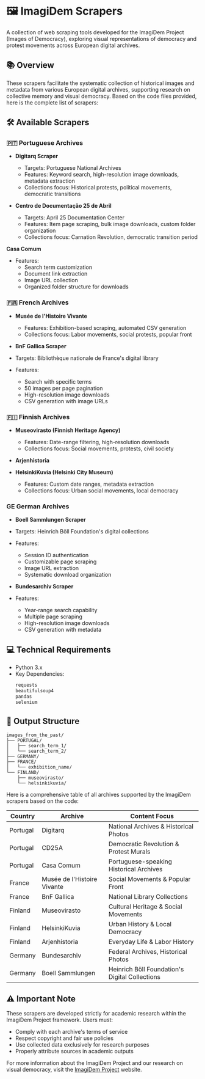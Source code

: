 # 🖼️ ImagiDem Scrapers

A collection of web scraping tools developed for the ImagiDem Project (Images of Democracy), exploring visual representations of democracy and protest movements across European digital archives.

## 📚 Overview

These scrapers facilitate the systematic collection of historical images and metadata from various European digital archives, supporting research on collective memory and visual democracy.
Based on the code files provided, here is the complete list of scrapers:

## 🛠️ Available Scrapers
### 🇵🇹 Portuguese Archives
- **Digitarq Scraper**
  - Targets: Portuguese National Archives
  - Features: Keyword search, high-resolution image downloads, metadata extraction
  - Collections focus: Historical protests, political movements, democratic transitions

- **Centro de Documentação 25 de Abril**
  - Targets: April 25 Documentation Center
  - Features: Item page scraping, bulk image downloads, custom folder organization
  - Collections focus: Carnation Revolution, democratic transition period

 **Casa Comum**
- Features:
  - Search term customization
  - Document link extraction
  - Image URL collection
  - Organized folder structure for downloads

### 🇫🇷 French Archives
- **Musée de l'Histoire Vivante**
  - Features: Exhibition-based scraping, automated CSV generation
  - Collections focus: Labor movements, social protests, popular front

- **BnF Gallica Scraper**
- Targets: Bibliothèque nationale de France's digital library
- Features:
  - Search with specific terms
  - 50 images per page pagination
  - High-resolution image downloads
  - CSV generation with image URLs

### 🇫🇮 Finnish Archives
- **Museovirasto (Finnish Heritage Agency)**
  - Features: Date-range filtering, high-resolution downloads
  - Collections focus: Social movements, protests, civil society

- **Arjenhistoria**

- **HelsinkiKuvia (Helsinki City Museum)**
  - Features: Custom date ranges, metadata extraction
  - Collections focus: Urban social movements, local democracy
 
### GE German Archives
- **Boell Sammlungen Scraper**
- Targets: Heinrich Böll Foundation's digital collections
- Features:
  - Session ID authentication
  - Customizable page scraping
  - Image URL extraction
  - Systematic download organization

- **Bundesarchiv Scraper**
- Features:
  - Year-range search capability
  - Multiple page scraping
  - High-resolution image downloads
  - CSV generation with metadata

## 💻 Technical Requirements

- Python 3.x
- Key Dependencies:
  ```python
  requests
  beautifulsoup4
  pandas
  selenium
  ```

## 📁 Output Structure

```
images_from_the_past/
├── PORTUGAL/
│   ├── search_term_1/
│   └── search_term_2/
├── GERMANY/
├── FRANCE/
│   └── exhibition_name/
└── FINLAND/
    ├── museovirasto/
    └── helsinkikuvia/
```

Here is a comprehensive table of all archives supported by the ImagiDem scrapers based on the code:

| Country | Archive | Content Focus |
|---------|---------|---------------|
| Portugal | Digitarq | National Archives & Historical Photos |
| Portugal | CD25A | Democratic Revolution & Protest Murals |
| Portugal | Casa Comum | Portuguese-speaking Historical Archives |
| France | Musée de l'Histoire Vivante | Social Movements & Popular Front |
| France | BnF Gallica | National Library Collections |
| Finland | Museovirasto | Cultural Heritage & Social Movements |
| Finland | HelsinkiKuvia | Urban History & Local Democracy |
| Finland | Arjenhistoria | Everyday Life & Labor History |
| Germany | Bundesarchiv | Federal Archives, Historical Photos |
| Germany | Boell Sammlungen | Heinrich Böll Foundation's Digital Collections |

## ⚠️ Important Note

These scrapers are developed strictly for academic research within the ImagiDem Project framework. Users must:
- Comply with each archive's terms of service
- Respect copyright and fair use policies
- Use collected data exclusively for research purposes
- Properly attribute sources in academic outputs

For more information about the ImagiDem Project and our research on visual democracy, visit the [ImagiDem Project](https://csd.fi/imagidem/) website.
